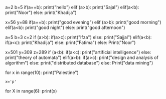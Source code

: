 a=2
b=5
if(a==b):
    print("hello")
elif (a>b):
    print("Sajal")
elif(a<b):
    print("Noor")
else:
    print("Khadija")

x=56
y=88
if(a==b):
    print("good evening")
elif (a>b):
    print("good morning")
elif(a<b):
    print("good night")
else:
    print("good afternoon")


a=5
b=3
c=2
if (a>b):
    if(a>c):
        print("Ifza")
    else:
        print("Sajjal")
elif(a<b):
    if(a<c):
        print("Khadija")
    else:
        print("Fatima")
else:
    Print("Noor")


x=501
y=309
z=289
if (a<b):
    if(a<c):
        print("artificial intelligence")
    else:
        print("theory of automata")
elif(a>b):
    if(a>c):
        print("design and analysis of algorithm")
    else:
        print("distributed database")
else:
    Print("data mining")   


for x in range(10):
    print("Palestine")
    
    x='p'
for X in range(6):
    print(x)
